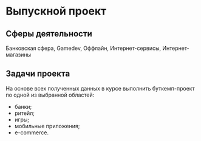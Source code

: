 # Выпускной проект

## Сферы деятельности

Банковская сфера, Gamedev, Оффлайн, Интернет-сервисы, Интернет-магазины

## Задачи проекта

На основе всех полученных данных в курсе выполнить буткемп-проект по одной из выбранной областей:
- банки;
- ритейл;
- игры;
- мобильные приложения;
- e-commerce.